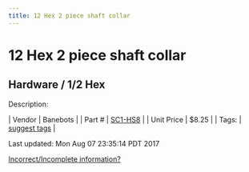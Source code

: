 ```yaml
---
title: 12 Hex 2 piece shaft collar
---
```


# 12 Hex 2 piece shaft collar
## Hardware / 1/2 Hex
Description: 	 

| Vendor | Banebots | 
| Part # | [SC1-HS8](http://www.banebots.com/product/SC1-HS8.html) | 
| Unit Price | $8.25 | 
| Tags: | [suggest tags](https://docs.google.com/forms/d/e/1FAIpQLSeWyY8v3RgOty-MyWmh9U0iivNYN_molChYyS-0U-o-kOAv_g/viewform) | 

Last updated: Mon Aug 07 23:35:14 PDT 2017

 [Incorrect/Incomplete information?](https://docs.google.com/forms/d/e/1FAIpQLSeWyY8v3RgOty-MyWmh9U0iivNYN_molChYyS-0U-o-kOAv_g/viewform)